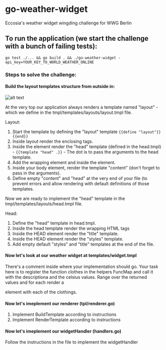 # go-weather-widget
Eccosia's weather widget wingding challenge for WWG Berlin

## To run the application (we start the challenge with a bunch of failing tests):
```
go test ./... && go build . && ./go-weather-widget -api_key=YOUR_KEY_TO_WORLD_WEATHER_ONLINE
```
### Steps to solve the challenge:

#### Build the layout templates structure from outside in:

![alt text](https://github.com/wwgberlin/go-weather-widget/blob/master/layout.jpg "layout")


At the very top our application always renders a template named "layout" - which we define in the tmpl/templates/layouts/layout.tmpl file.

Layout:

1. Start the template by defining the "layout" template `{{define "layout"}} {{end}}`
2. Inside layout render the enclosing <HTML></HTML> tags.
3. Inside the <HTML></HTML> element render the "head" template (defined in the head.tmpl) - `{{template "head" .}}` - The dot is to pass the arguments to the head template.
4. Add the wrapping <BODY></BODY> element and inside the <HTML> element. 
5. Inside your body element, render the template "content" (don't forget to pass in the arguments).
6. Define empty "content" and "head" at the very end of your file (to prevent errors and allow rendering with default definitions of those templates.

Now we are ready to implement the "head" template in the tmpl/templates/layouts/head.tmpl file.

Head:
1. Define the "head" template in head.tmpl.
2. Inside the head template render the <HEAD></HEAD> wrapping HTML tags
3. Inside the HEAD element render the "title" template.
4. Inside the HEAD element render the "styles" template.
5. Add empty default "styles" and "title" templates at the end of the file.
	
#### Now let's look at our weather widget at templates/widget.tmpl
There's a comment inside where your implementation should go.
Your task here is to register the function clothes in the helpers FuncMap and call it with the descriptiona and the celsius values. Range over the returned values and for each render a <div/> element with each of the clothings.

#### Now let's imeplement our renderer (tpl/renderer.go)
1. Implement BuildTemplate according to instructions
2. Implement RenderTemplate according to instructions

#### Now let's imeplement our widgetHandler (handlers.go)
Follow the instructions in the file to implement the widgetHandler
